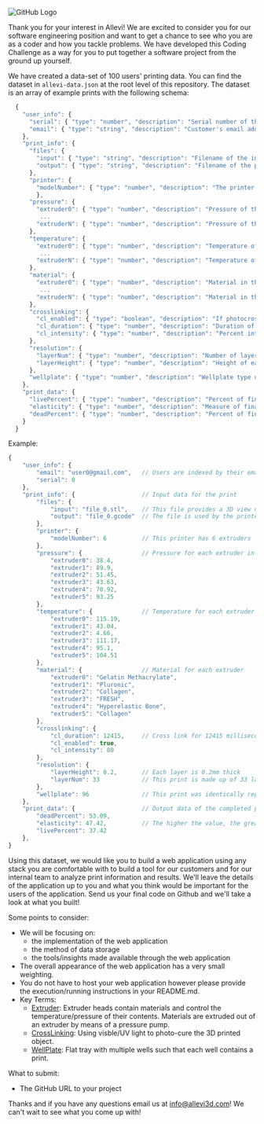 ![GitHub Logo](https://static1.squarespace.com/static/58ed365f20099e2bf03e0721/t/5a72265171c10bf970879fbf/1521683467932/?format=1500w)

Thank you for your interest in Allevi! We are excited to consider you for our software engineering position and want to get a chance to see who you are as a coder and how you tackle problems. We have developed this Coding Challenge as a way for you to put together a software project from the ground up yourself.

We have created a data-set of 100 users' printing data. You can find the dataset in `allevi-data.json` at the root level of this repository. The dataset is an array of example prints with the following schema:

```javascript
  {
    "user_info": {
      "serial": { "type": "number", "description": "Serial number of the customer's Allevi printer"},
      "email": { "type": "string", "description": "Customer's email address"}
    },
    "print_info": {
      "files": {
        "input": { "type": "string", "description": "Filename of the input STL file."},
        "output": { "type": "string", "description": "Filename of the post-processed GCODE file."}
      },
      "printer": {
        "modelNumber": { "type": "number", "description": "The printer model number indicates the number of extruders on a printer"},
        },
      "pressure": {
        "extruder0": { "type": "number", "description": "Pressure of the first extruder."},
         ...
        "extruderN": { "type": "number", "description": "Pressure of the N-th extruder."}
      },
      "temperature": {
        "extruder0": { "type": "number", "description": "Temperature of the first extruder."},
         ...
        "extruderN": { "type": "number", "description": "Temperature of the N-th extruder."}
      },
      "material": {
        "extruder0": { "type": "number", "description": "Material in the first extruder."},
         ...
        "extruderN": { "type": "number", "description": "Material in the N-th extruder."}
      },
      "crosslinking": {
        "cl_enabled": { "type": "boolean", "description": "If photocrosslinking was used during this print."},
        "cl_duration": { "type": "number", "description": "Duration of photocrosslinking using during this print in ms."},
        "cl_intensity": { "type": "number", "description": "Percent intensity of light used in photocrosslinking."},
      },
      "resolution": {
        "layerNum": { "type": "number", "description": "Number of layers in this print."},
        "layerHeight": { "type": "number", "description": "Height of each layer in mm."},
      },
      "wellplate": { "type": "number", "description": "Wellplate type used for the print."}
    },
    "print_data": {
      "livePercent": { "type": "number", "description": "Percent of final print determined to be alive through live/dead imaging."},
      "elasticity": { "type": "number", "description": "Measure of final print structural rigidity measured in kPa."},
      "deadPercent": { "type": "number", "description": "Percent of final print determined to be dead through live/dead imaging."},
    }
  }
```

Example:

```javascript
{
    "user_info": {
        "email": "user0@gmail.com",   // Users are indexed by their email
        "serial": 0
    },
    "print_info": {                   // Input data for the print
        "files": {
            "input": "file_0.stl",    // This file provides a 3D view of the object for the user
            "output": "file_0.gcode"  // The file is used by the printer to print the object
        },
        "printer": {
            "modelNumber": 6          // This printer has 6 extruders
        },
        "pressure": {                 // Pressure for each extruder in PSI
            "extruder0": 38.4,
            "extruder1": 89.9,
            "extruder2": 51.45,
            "extruder3": 43.63,
            "extruder4": 70.92,
            "extruder5": 93.25
        },
        "temperature": {              // Temperature for each extruder in Celsius
            "extruder0": 115.19,
            "extruder1": 43.04,
            "extruder2": 4.66,
            "extruder3": 111.17,
            "extruder4": 95.1,
            "extruder5": 104.51
        },
        "material": {                 // Material for each extruder
            "extruder0": "Gelatin Methacrylate",
            "extruder1": "Pluronic",
            "extruder2": "Collagen",
            "extruder3": "FRESH",
            "extruder4": "Hyperelastic Bone",
            "extruder5": "Collagen"
        },
        "crosslinking": {
            "cl_duration": 12415,     // Cross link for 12415 milliseconds
            "cl_enabled": true,
            "cl_intensity": 80 
        },
        "resolution": {
            "layerHeight": 0.2,       // Each layer is 0.2mm thick
            "layerNum": 33            // This print is made up of 33 layers
        },
        "wellplate": 96               // This print was identically replicated into each of the 96 wells in the well-plate
    },
    "print_data": {                   // Output data of the completed print
        "deadPercent": 53.09,
        "elasticity": 47.42,          // The higher the value, the greater the elasticity
        "livePercent": 37.42
    },
}
```

Using this dataset, we would like you to build a web application using any stack you are comfortable with to build a tool for our customers and for our internal team to analyze print information and results. We'll leave the details of the application up to you and what you think would be important for the users of the application. Send us your final code on Github and we'll take a look at what you built!

Some points to consider:

- We will be focusing on:
  - the implementation of the web application
  - the method of data storage
  - the tools/insights made available through the web application
- The overall appearance of the web application has a very small weighting.
- You do not have to host your web application however please provide the execution/running instructions in your README.md.
- Key Terms:
  - [Extruder](https://static1.squarespace.com/static/58ed365f20099e2bf03e0721/t/5a62714a24a69463e4933089/1542379654239/Allevi+2+desktop+3D+bioprinter+extrusion+bioprint?format=300w): Extruder heads contain materials and control the temperature/pressure of their contents. Materials are extruded out of an extruder by means of a pressure pump.
  - [CrossLinking](https://static1.squarespace.com/static/58ed365f20099e2bf03e0721/t/5bc61be353450a6d6aaa454d/1542379654241/IMG_1442.JPG?format=300w): Using visble/UV light to photo-cure the 3D printed object.
  - [WellPlate](https://farm7.staticflickr.com/6118/6252392655_c4285c5aa6_b.jpg): Flat tray with multiple wells such that each well contains a print.

What to submit:

- The GitHub URL to your project

Thanks and if you have any questions email us at info@allevi3d.com! We can't wait to see what you come up with!
